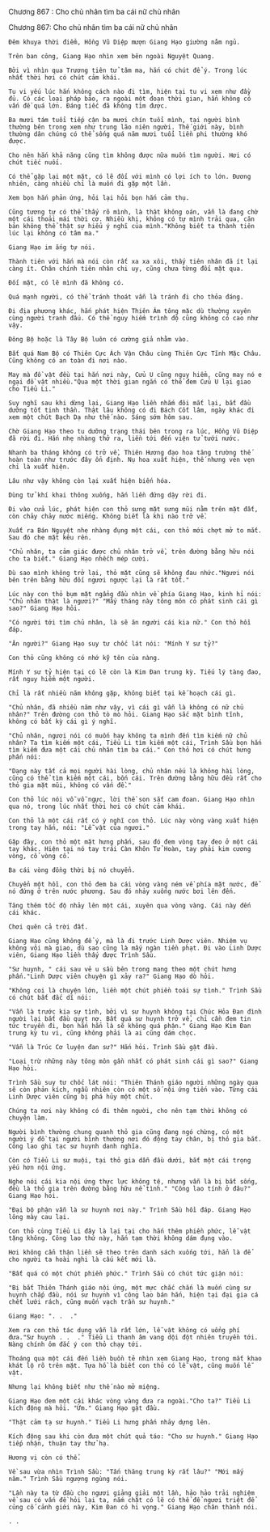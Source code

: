 




Chương 867 : Cho chủ nhân tìm ba cái nữ chủ nhân


Chương 867: Cho chủ nhân tìm ba cái nữ chủ nhân

	Đêm khuya thời điểm, Hồng Vũ Diệp mượn Giang Hạo giường nằm ngủ.

	Trên ban công, Giang Hạo nhìn xem bên ngoài Nguyệt Quang.

	Bởi vì nhìn qua Trương tiên tử tâm ma, hắn có chút để ý. Trong lúc nhất thời hơi có chút cảm khái.

	Tu vi yếu lúc hắn không cách nào đi tìm, hiện tại tu vi xem như đầy đủ. Có các loại pháp bảo, ra ngoài một đoạn thời gian, hẳn không có vấn đề quá lớn. Đáng tiếc đã không tìm được.

	Ba mươi tám tuổi tiếp cận ba mươi chín tuổi mình, tại người bình thường bên trong xem như trung lão niên người. Thế giới này, bình thường dân chúng có thể sống quá năm mươi tuổi liền phi thường khó được.

	Cho nên hắn khả năng cũng tìm không được nữa muốn tìm người. Hơi có chút tiếc nuối.

	Có thể gặp lại một mặt, có lẽ đối với mình có lợi ích to lớn. Đương nhiên, càng nhiều chỉ là muốn đi gặp một lần.

	Xem bọn hắn phản ứng, hỏi lại hỏi bọn hắn cảm thụ.

	Cũng tương tự có thể thấy rõ mình, là thật không oán, vẫn là đang chờ một cái thoải mái thời cơ. Nhiều khi, không có tự mình trải qua, căn bản không thể thật sự hiểu ý nghĩ của mình."Không biết ta thành tiên lúc lại không có tâm ma."

	Giang Hạo im ắng tự nói.

	Thành tiên với hắn mà nói còn rất xa xa xôi, thấy tiên nhân đã ít lại càng ít. Chân chính tiên nhân chi uy, cũng chưa từng đối mặt qua.

	Đối mặt, có lẽ mình đã không có.

	Quá mạnh người, có thể tránh thoát vẫn là tránh đi cho thỏa đáng.

	Đi địa phương khác, hắn phát hiện Thiên Âm tông mặc dù thường xuyên cùng người tranh đấu. Có thể nguy hiểm trình độ cũng không có cao như vậy.

	Đông Bộ hoặc là Tây Bộ luôn có cường giả nhằm vào.

	Bất quá Nam Bộ có Thiên Cực Ách Vận Châu cùng Thiên Cực Tĩnh Mặc Châu. Cũng không có an toàn đi nơi nào.

	May mà đồ vật đều tại hắn nơi này, Cửu U cũng nguy hiểm, cũng may nó e ngại đồ vật nhiều."Qua một thời gian ngắn có thể đem Cửu U lại giao cho Tiểu Li."

	Suy nghĩ sau khi dừng lại, Giang Hạo liền nhắm đôi mắt lại, bắt đầu dưỡng tốt tinh thần. Thật lâu không có đi Bách Cốt lâm, ngày khác đi xem một chút Bạch Dạ như thế nào. Sáng sớm hôm sau.

	Chờ Giang Hạo theo tu dưỡng trạng thái bên trong ra lúc, Hồng Vũ Diệp đã rời đi. Hắn nhẹ nhàng thở ra, liền tới đến viện tử tưới nước.

	Nhanh ba tháng không có trở về, Thiên Hương đạo hoa tăng trường thế hoàn toàn như trước đây ổn định. Nụ hoa xuất hiện, thế nhưng vẻn vẹn chỉ là xuất hiện.

	Lâu như vậy không còn lại xuất hiện biến hóa.

	Dùng tử khí khai thông xuống, hắn liền đứng dậy rời đi.

	Đi vào cửa lúc, phát hiện con thỏ sưng mặt sưng mũi nằm trên mặt đất, còn chảy chảy nước miếng. Không biết là khi nào trở về.

	Xuất ra Bán Nguyệt nhẹ nhàng đụng một cái, con thỏ mới chợt mở to mắt. Sau đó che mặt kêu rên.

	"Chủ nhân, ta cảm giác được chủ nhân trở về, trên đường bằng hữu nói cho ta biết." Giang Hạo nhếch mép cười.

	Dù sao mình không trở lại, thỏ mặt cũng sẽ không đau nhức."Ngươi nói bên trên bằng hữu đối ngươi ngược lại là rất tốt."

	Lúc này con thỏ bụm mặt ngẩng đầu nhìn về phía Giang Hạo, kinh hỉ nói: "Chủ nhân thật là ngươi?" "Mấy tháng này tông môn có phát sinh cái gì sao?" Giang Hạo hỏi.

	"Có người tới tìm chủ nhân, là sẽ ăn người cái kia nữ." Con thỏ hồi đáp.

	"Ăn người?" Giang Hạo suy tư chốc lát nói: "Mính Y sư tỷ?"

	Con thỏ cũng không có nhớ kỹ tên của nàng.

	Mính Y sư tỷ hiện tại có lẽ còn là Kim Đan trung kỳ. Tiếu lý tàng đao, rất nguy hiểm một người.

	Chỉ là rất nhiều năm không gặp, không biết tại kế hoạch cái gì.

	"Chủ nhân, đã nhiều năm như vậy, vì cái gì vẫn là không có nữ chủ nhân?" Trên đường con thỏ tò mò hỏi. Giang Hạo sắc mặt bình tĩnh, không có bất kỳ cái gì ý nghĩ.

	"Chủ nhân, ngươi nói có muốn hay không ta mình đến tìm kiếm nữ chủ nhân? Ta tìm kiếm một cái, Tiểu Li tìm kiếm một cái, Trình Sầu bọn hắn tìm kiếm đưa một cái chủ nhân tìm ba cái." Con thỏ hơi có chút hưng phấn nói:

	"Dạng này tất cả mọi người hài lòng, chủ nhân nếu là không hài lòng, cũng có thể tìm kiếm một cái, bốn cái. Trên đường bằng hữu đều rất cho thỏ gia mặt mũi, không có vấn đề."

	Con thỏ lúc nói vỗ vỗ ngực, lời thề son sắt cam đoan. Giang Hạo nhìn qua nó, trong lúc nhất thời hơi có chút cảm khái.

	Con thỏ là một cái rất có ý nghĩ con thỏ. Lúc này vòng vàng xuất hiện trong tay hắn, nói: "Lễ vật của ngươi."

	Gặp đây, con thỏ một mặt hưng phấn, sau đó đem vòng tay đeo ở một cái tay khác. Hiện tại nó tay trái Càn Khôn Tử Hoàn, tay phải kim cương vòng, cổ vòng cổ.

	Ba cái vòng đồng thời bị nó chuyển.

	Chuyển một hồi, con thỏ đem ba cái vòng vàng ném về phía mặt nước, để nó đứng ở trên nước phương. Sau đó nhảy xuống nước bơi lên đến.

	Tăng thêm tốc độ nhảy lên một cái, xuyên qua vòng vàng. Cái này đến cái khác.

	Chơi quên cả trời đất.

	Giang Hạo cũng không để ý, mà là đi trước Linh Dược viên. Nhiệm vụ không vội mà giao, dù sao cũng là mấy ngàn tiền phạt. Đi vào Linh Dược viên, Giang Hạo liền thấy được Trình Sầu.

	"Sư huynh, " cái sau vẻ u sầu bên trong mang theo một chút hưng phấn."Linh Dược viên chuyện gì xảy ra?" Giang Hạo dò hỏi.

	"Không coi là chuyện lớn, liền một chút phiền toái sự tình." Trình Sầu có chút bất đắc dĩ nói:

	"Vẫn là trước kia sự tình, bởi vì sư huynh không tại Chúc Hỏa Đan đình người lại bắt đầu quỵt nợ. Bất quá sư huynh trở về, chỉ cần đem tin tức truyền đi, bọn hắn hẳn là sẽ không quá phận." Giang Hạo Kim Đan trung kỳ tu vi, cũng không phải là ai cũng dám chọc.

	"Vẫn là Trúc Cơ luyện đan sư?" Hắn hỏi. Trình Sầu gật đầu.

	"Loại trừ những này tông môn gần nhất có phát sinh cái gì sao?" Giang Hạo hỏi.

	Trình Sầu suy tư chốc lát nói: "Thiên Thánh giáo người những ngày qua sẽ còn phản kích, ngẫu nhiên còn có một số nội ứng tiến vào. Từng cái Linh Dược viên cũng bị phá hủy một chút.

	Chúng ta nơi này không có đi thêm người, cho nên tạm thời không có chuyện làm.

	Người bình thường chung quanh thỏ gia cũng đang ngó chừng, có một người ý đồ tại người bình thường nơi đó động tay chân, bị thỏ gia bắt. Công lao ghi tạc sư huynh danh nghĩa.

	Còn có Tiểu Li sư muội, tại thỏ gia dẫn đầu dưới, bắt một cái trọng yếu hơn nội ứng.

	Nghe nói cái kia nội ứng thực lực không tệ, nhưng vẫn là bị bắt sống, đều là thỏ gia trên đường bằng hữu nể tình." "Công lao tính ở đâu?" Giang Hạo hỏi.

	"Đại bộ phận vẫn là sư huynh nơi này." Trình Sầu hồi đáp. Giang Hạo lông mày cau lại.

	Con thỏ cùng Tiểu Li đây là lại tại cho hắn thêm phiền phức, lễ vật tặng không. Công lao thứ này, hắn tạm thời không dám đụng vào.

	Hơi không cẩn thận liền sẽ theo trên danh sách xuống tới, hẳn là để cho người ta hoài nghi là cấu kết mới là.

	"Bất quá có một chút phiền phức." Trình Sầu có chút tức giận nói:

	"Bị bắt Thiên Thánh giáo nội ứng, một mực chắc chắn là muốn cùng sư huynh chắp đầu, nói sư huynh vì công lao bán hắn, hiện tại đại gia cá chết lưới rách, cũng muốn vạch trần sư huynh."

	Giang Hạo: ". .  ."

	Xem ra con thỏ tác dụng vẫn là rất lớn, lễ vật không có uổng phí đưa."Sư huynh . .  ." Tiểu Li thanh âm vang dội đột nhiên truyền tới. Nàng chính ôm đắc ý con thỏ chạy tới.

	Thoáng qua một cái đến liền buồn tẻ nhìn xem Giang Hạo, trong mắt khao khát lộ rõ trên mặt. Tựa hồ là biết con thỏ có lễ vật, cũng muốn lễ vật.

	Nhưng lại không biết như thế nào mở miệng.

	Giang Hạo đem một cái khác vòng vàng đưa ra ngoài."Cho ta?" Tiểu Li kích động mà hỏi. "Ừm." Giang Hạo gật đầu.

	"Thật cảm tạ sư huynh." Tiểu Li hưng phấn nhảy dựng lên.

	Kích động sau khi còn đưa một chút quả táo: "Cho sư huynh." Giang Hạo tiếp nhận, thuận tay thử hạ.

	Hương vị còn có thể.

	Về sau vừa nhìn Trình Sầu: "Tấn thăng trung kỳ rất lâu?" "Mới mấy năm." Trình Sầu ngượng ngùng nói.

	"Lần này ta từ đầu cho ngươi giảng giải một lần, hảo hảo trải nghiệm về sau có vấn đề hỏi lại ta, nắm chặt có lẽ có thể để ngươi triệt để củng cố cảnh giới này, Kim Đan có hi vọng." Giang Hạo chân thành nói.

	. .




